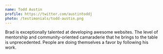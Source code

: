 ```yaml
---
name: Todd Austin
profile: https://twitter.com/austintoddj
photo: /testimonials/todd-austin.png
---
```


Brad is exceptionally talented at developing awesome websites. The level of mentorship and community-oriented camaraderie that he brings to the table is unprecedented. People are doing themselves a favor by following his work.

